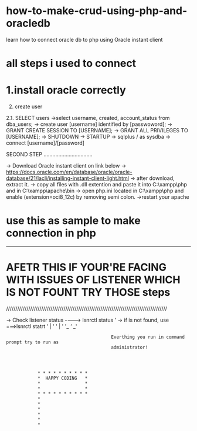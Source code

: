 # how-to-make-crud-using-php-and-oracledb
learn how to connect oracle db to php using Oracle instant client

# all steps i used to connect

1.install oracle correctly
===========================

2. create user

2.1. SELECT users
  ->select username, created, account_status from dba_users;
  -> create user [username] identified by [passwoword];
  -> GRANT CREATE SESSION TO [USERNAME];
  -> GRANT ALL PRIVILEGES TO [USERNAME];
  -> SHUTDOWN
  -> STARTUP
  -> sqlplus / as sysdba
  -> connect [username]/[password]


SECOND STEP
.................................

-> Download Oracle instant client on link below
-> https://docs.oracle.com/en/database/oracle/oracle-database/21/lacli/installing-instant-client-light.html
-> after download, extract it.
-> copy all files with .dll extention and paste it into C:\xampp\php and in C:\xampp\apache\bin
-> open php.ini located in C:\xampp\php and enable (extension=oci8_12c) by removing semi colon.
->restart your apache


# use this as sample to make connection in php

<?php

// Replace with your Oracle database credentials
$username = 'your_username';
$password = 'your_password';
$connectionString = '(DESCRIPTION=(ADDRESS_LIST=(ADDRESS=(PROTOCOL=TCP)(HOST=your_host)(PORT=your_port)))(CONNECT_DATA=(SID=your_sid)))';

$conn = oci_connect($username, $password, $connectionString);

if (!$conn) {
  $m = oci_error();
  echo 'Connection error: ' . $m['message'] . "\n";
  exit;
} else {
  echo 'Successfully connected to Oracle!';
}

oci_close($conn);  // Close the connection

?>




***************************************
# AFETR THIS IF YOUR'RE FACING WITH ISSUES OF LISTENER WHICH IS NOT FOUNT TRY THOSE steps

///////////////////////////////////////////////////////////////////////////////////////

-> Check listener status ----> lsnrctl status   '
-> if is not found, use ===>lsnrctl statrt    ' |  '
                                             '  |  '
                                            '_ _'_ _'

                                            Everthing you run in command prompt try to run as 
                                            administrator!


                

                * * * * * * * * * *
                *  HAPPY CODING   *
                *                 *
                *                 *
                * * * * * * * * * *
                *
                *
                *
                *
                *
                *


